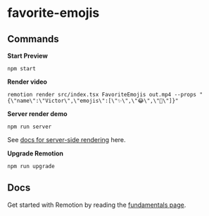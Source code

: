 # favorite-emojis

## Commands

**Start Preview**

```shell
npm start
```

**Render video**

```shell
remotion render src/index.tsx FavoriteEmojis out.mp4 --props "{\"name\":\"Victor\",\"emojis\":[\"✨\",\"😂\",\"🙌\"]}"
```

**Server render demo**

```shell
npm run server
```

See [docs for server-side rendering](https://www.remotion.dev/docs/ssr) here.

**Upgrade Remotion**

```shell
npm run upgrade
```

## Docs

Get started with Remotion by reading the [fundamentals page](https://www.remotion.dev/docs/the-fundamentals).
